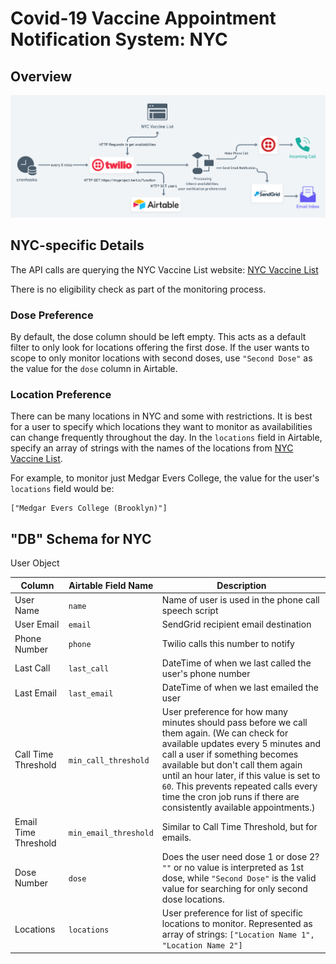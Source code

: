 # Covid-19 Vaccine Appointment Notification System: NYC

## Overview

![Service Diagram](assets/services.png)

## NYC-specific Details

The API calls are querying the NYC Vaccine List website: [NYC Vaccine List](https://nycvaccinelist.com/)

There is no eligibility check as part of the monitoring process.

### Dose Preference

By default, the dose column should be left empty. This acts as a default filter to only look for locations offering the first dose. If the user wants to scope to only monitor locations with second doses, use `"Second Dose"` as the value for the `dose` column in Airtable.

### Location Preference

There can be many locations in NYC and some with restrictions. It is best for a user to specify which locations they want to monitor as availabilities can change frequently throughout the day. In the `locations` field in Airtable, specify an array of strings with the names of the locations from [NYC Vaccine List](https://nycvaccinelist.com/).

For example, to monitor just Medgar Evers College, the value for the user's `locations` field would be: 
```
["Medgar Evers College (Brooklyn)"]
```


## "DB" Schema for NYC

User Object

| Column      | Airtable Field Name | Description |
| ----------- | ----------- | ----------- |
| User Name      | `name`       | Name of user is used in the phone call speech script |
| User Email   | `email`        | SendGrid recipient email destination |
| Phone Number   | `phone`        | Twilio calls this number to notify |
| Last Call   | `last_call`        | DateTime of when we last called the user's phone number |
| Last Email   | `last_email`        | DateTime of when we last emailed the user |
| Call Time Threshold   | `min_call_threshold`        | User preference for how many minutes should pass before we call them again. (We can check for available updates every 5 minutes and call a user if something becomes available but don't call them again until an hour later, if this value is set to `60`. This prevents repeated calls every time the cron job runs if there are consistently available appointments.) |
| Email Time Threshold   | `min_email_threshold`        | Similar to Call Time Threshold, but for emails. |
| Dose Number   | `dose`        | Does the user need dose 1 or dose 2? `""` or no value is interpreted as 1st dose, while `"Second Dose"` is the valid value for searching for only second dose locations.
| Locations   | `locations`        | User preference for list of specific locations to monitor. Represented as array of strings: `["Location Name 1", "Location Name 2"]`
